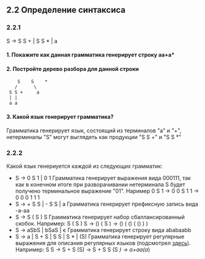 ## 2.2 Определение синтаксиса

### 2.2.1

S -> S S + | S S * | a

#### 1. Покажите как данная грамматика генерирует строку аа+а*
#### 2. Постройте дерево разбора для данной строки

```
    S    S    *
   /      \
 S S +     a
 | |
 a a
```
#### 3. Какой язык генерирует грамматика?
Грамматика генерирует язык, состоящий из терминалов "а" и "+", нетерминалы "S" могут выглядеть как продукции "S S +" и "S S *"

### 2.2.2

Какой язык генериуется каждой из следующих грамматик:

- S -> 0 S 1 | 0 1
  Грамматика генерирует выражения вида 000111, так как в конечном итоге при разворачивании нетерминала S будет получено терминальное выражение "01". Наример 0 S 1 -> 0 0 S 1 1 -> 0 0 0 1 1 1
- S -> + S S | - S S | a
  Грамматика генерирует префиксную запись вида -a-aa
- S -> S ( S ) S
  Грамматика генерирует набор сбаллансированный скобок. Например: S ( S ) S -> () ( S ) -> () ( () ( () ) )
- S -> aSbS | bSaS | є
  Грамматика генерирует строку вида ababaabb
- S -> a | S + S | S S | S * | (S)
  Грамматика генерирует регулярные выражения для описания регулярных языков (подсмотрел [здесь](https://github.com/fool2fish/dragon-book-exercise-answers/blob/master/ch02/2.2/2.2.md)). Например: S S -> S + S (S) -> S + S S (S *) -> a+aa(a*)
